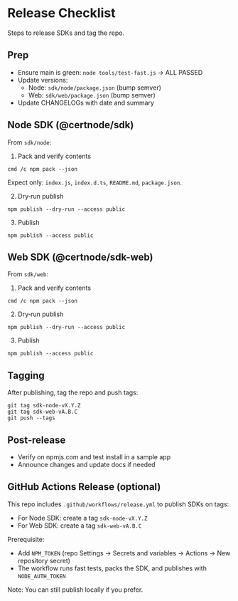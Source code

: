 # Release Checklist

Steps to release SDKs and tag the repo.

## Prep
- Ensure main is green: `node tools/test-fast.js` → ALL PASSED
- Update versions:
  - Node: `sdk/node/package.json` (bump semver)
  - Web: `sdk/web/package.json` (bump semver)
- Update CHANGELOGs with date and summary

## Node SDK (@certnode/sdk)
From `sdk/node`:

1) Pack and verify contents
```
cmd /c npm pack --json
```
Expect only: `index.js`, `index.d.ts`, `README.md`, `package.json`.

2) Dry‑run publish
```
npm publish --dry-run --access public
```

3) Publish
```
npm publish --access public
```

## Web SDK (@certnode/sdk-web)
From `sdk/web`:

1) Pack and verify contents
```
cmd /c npm pack --json
```

2) Dry‑run publish
```
npm publish --dry-run --access public
```

3) Publish
```
npm publish --access public
```

## Tagging
After publishing, tag the repo and push tags:
```
git tag sdk-node-vX.Y.Z
git tag sdk-web-vA.B.C
git push --tags
```

## Post‑release
- Verify on npmjs.com and test install in a sample app
- Announce changes and update docs if needed

## GitHub Actions Release (optional)

This repo includes `.github/workflows/release.yml` to publish SDKs on tags:

- For Node SDK: create a tag `sdk-node-vX.Y.Z`
- For Web SDK:  create a tag `sdk-web-vA.B.C`

Prerequisite:
- Add `NPM_TOKEN` (repo Settings → Secrets and variables → Actions → New repository secret)
- The workflow runs fast tests, packs the SDK, and publishes with `NODE_AUTH_TOKEN`

Note: You can still publish locally if you prefer.
